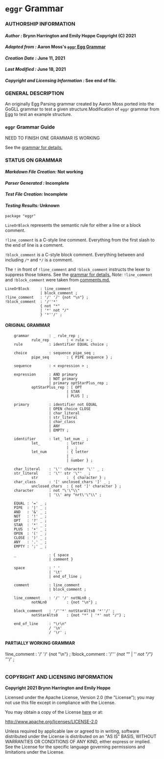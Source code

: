 # **`eggr` Grammar**

### **AUTHORSHIP INFORMATION**
#### *Author :* Brynn Harrington and Emily Hoppe Copyright (C) 2021
#### *Adapted from :* Aaron Moss's [`eggr` Egg Grammar](https://github.com/bruceiv/egg/blob/deriv/grammars/eggr.egg)
#### *Creation Date :* June 11, 2021 
#### *Last Modified :* June 18, 2021
#### *Copyright and Licensing Information :* See end of file.

###  **GENERAL DESCRIPTION**
An originally Egg Parsing grammar created by Aaron Moss ported into the GoGLL grammar to test a given structure.Modification of `eggr` grammar from [Egg](https://github.com/bruceiv/egg/blob/deriv/grammars/eggr.egg) to test an example structure.

### **`eggr` Grammar Guide**
NEED TO FINISH ONE GRAMMAR IS WORKING 

See the [grammar for details.](../../gogll.md)

### **STATUS ON GRAMMAR**
#### *Markdown File Creation:* Not working 
#### *Parser Generated :* Incomplete
#### *Test File Creation:* Incomplete
#### *Testing Results:* Unknown
```
package "eggr"

```
`LineOrBlock` represents the semantic rule for either a line or a block comment. 

`!line_comment` is a C-style line comment. Everything from the first slash to the end of line is a comment. 

`!block_comment` is a C-style block comment. Everything between and including `/*` and `*/` is a comment. 

The `!` in front of `!line_comment` and `!block_comment` instructs the lexer to suppress those tokens. See the [grammar for details.](../../gogll.md) 
*Note:* `!line_comment` and `!block_comment` were taken from [comments.md.](https://github.com/bruceiv/pegll/tree/main/examples/comments) 
```
LineOrBlock     : line_comment 
                | block_comment ;
!line_comment   : '/' '/' {not "\n"} ;
!block_comment  : '/''*' 
                { not "*" 
                | '*' not "/" 
                } '*''/' ;

```
#### ORIGINAL GRAMMAR
        grammar         : _ rule_rep ; 
                rule_rep        : < rule > ;
        rule            : identifier EQUAL choice ;

        choice          : sequence pipe_seq ;
                pipe_seq        : { PIPE sequence } ;

        sequence        : < expression > ;

        expression      : AND primary 
                        | NOT primary 
                        | primary optStarPlus_rep ;
                optStarPlus_rep : [ OPT 
                                | STAR 
                                | PLUS ] ;

        primary         : identifier not EQUAL 
                        | OPEN choice CLOSE
                        | char_literal
                        | str_literal
                        | char_class
                        | ANY
                        | EMPTY ;

        identifier      : let_ let_num _ ;
                let_            : letter 
                                | _ ;
                let_num         : { letter 
                                | _ 
                                | number } ;

        char_literal    : '\'' character '\'' _ ;
        str_literal     : '\"' str '\"' _ ;
                str             :  { character } ;
        char_class      : '[' unclosed_chars ']' _ ;
                unclosed_chars  : { not ']' character } ;
        character       : not "\'\"\\" 
                        | '\\' any "nrt\'\"\\" ;

        EQUAL : '=' _ ;
        PIPE  : '|' _ ;
        AND   : '&' _ ;
        NOT   : '!' _ ;
        OPT   : '?' _ ;
        STAR  : '*' _ ;
        PLUS  : '+' _ ;
        OPEN  : '(' _ ;
        CLOSE : ')' _ ;
        ANY   : '.' _ ;
        EMPTY : ';' _ ;

        _               : { space 
                        | comment }

        space           : ' ' 
                        | '\t' 
                        | end_of_line ;

        comment         : line_comment 
                        | block_comment ;

        line_comment    : '/' '/' notNLn0 ;
                notNLn0         : {not "\n"} ;

        block_comment   : '/''*' notStarAlts0 '*''/' ;
                notStarAlts0    : {not "*" | '*' not "/"} ;

        end_of_line     : "\r\n" 
                        / '\n' 
                        / '\r' ;

#### PARTIALLY WORKING GRAMMAR
!line_comment : '/' '/' {not "\n"} ;
!block_comment : '/''*' {not "*" | '*' not "/"} '*''/' ;
#
### **COPYRIGHT AND LICENSING INFORMATION**
**Copyright 2021 Brynn Harrington and Emily Hoppe**

Licensed under the Apache License, Version 2.0 (the "License"); you may not use this file except in compliance with the License.

You may obtain a copy of the License [here](http://www.apache.org/licenses/LICENSE-2.0) or at:

http://www.apache.org/licenses/LICENSE-2.0

Unless required by applicable law or agreed to in writing, software distributed under the License is distributed on an "AS IS" BASIS, WITHOUT WARRANTIES OR CONDITIONS OF ANY KIND, either express or implied. See the License for the specific language governing permissions and limitations under the License.